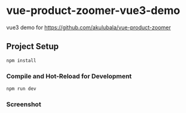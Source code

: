 # vue-product-zoomer-vue3-demo
vue3 demo for https://github.com/akulubala/vue-product-zoomer

## Project Setup

```sh
npm install
```

### Compile and Hot-Reload for Development

```sh
npm run dev
```

### Screenshot




